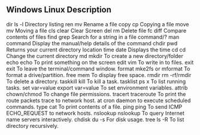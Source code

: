 Windows     Linux       Description
----------------------------------------------------------------------
dir             ls -l           Directory listing
ren             mv              Rename a file
copy            cp              Copying a file
move            mv              Moving a file
cls             clear           Clear Screen
del             rm              Delete file
fc              diff            Compare contents of files
find            grep            Search for a string in a file
command/?       man command     Display the manual/help details of the command
chdir           pwd             Returns your current directory location
time            date            Displays the time
cd              cd              Change the current directory
md              mkdir           To create a new directory/folder
echo            echo            To print something on the screen
edit            vim             To write in to files.
exit            exit            To leave the terminal/command window.
format          mke2fs or mformat    To format a drive/partition.
free            mem             To display free space.
rmdir           rm -rf/rmdir    To delete a directory.
taskkill        kill            To kill a task.
tasklist        ps x            To list running tasks.
set var=value   export var=value    To set environment variables.
attrib          chown/chmod     To change file permissions.
tracert         traceroute      To print the route packets trace to network host.
at              cron            daemon to execute scheduled commands.
type            cat             To print contents of a file.
ping            ping            To send ICMP ECHO_REQUEST to network hosts.
nslookup        nslookup        To query Internet name servers interactively.
chdisk          du -s           For disk usage.
tree            ls -R           To list directory recursively.
